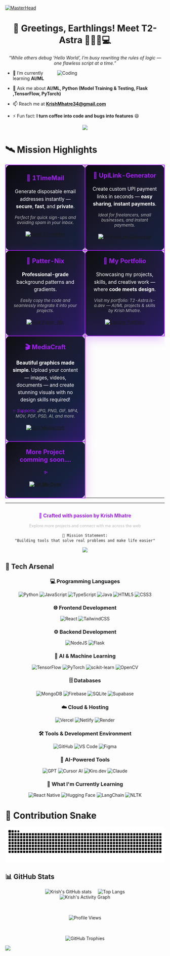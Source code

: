 [![MasterHead](https://firebasestorage.googleapis.com/v0/b/flexi-coding.appspot.com/o/dempgi7-520f8d5f-63d4-4453-8822-dbc149ae27f8.gif?alt=media&token=91c0c7b2-93c3-4029-b011-1a8703c5730d)](https://rishavchanda.io)
<h1 align="center">🌌 Greetings, Earthlings! Meet T2-Astra 👨🏻‍🚀💻</h1>

<p align="center"><i>“While others debug ‘Hello World’, I’m busy rewriting the rules of logic — one flawless script at a time.”</i></p>
<img align="right" alt="Coding" width="340" src="https://i.pinimg.com/originals/e4/26/70/e426702edf874b181aced1e2fa5c6cde.gif">

- 🌱 I’m currently learning **AI/ML**
  
- 💬 Ask me about **AI/ML, Python (Model Training & Testing, Flask ,TensorFlow, PyTorch)**
  
- 📫 Reach me at **KrishMhatre34@gmail.com**
  
- ⚡ Fun fact: **I turn coffee into code and bugs into features** 😄

<p align="center">
  <img src="https://readme-typing-svg.demolab.com?font=Fira+Code&weight=600&size=26&duration=2600&pause=700&color=9D4EDD&center=true&vCenter=true&width=500&lines=I+am+T2-Astra;Building+dreams+in+code.;Where+logic+meets+creativity.;Every+bug+is+a+hidden+quest.">
</p>

# 🛰 Mission Highlights

<div align="center">

<table>
  <tr>
    <td style="border: 2px solid #A020F0; border-radius: 15px; padding: 20px; background: linear-gradient(135deg, #0a0a0f 0%, #1a1a2e 50%, #16213e 100%); color: white; text-align: center; box-shadow: 0 8px 32px rgba(160, 32, 240, 0.3);" width="50%">
      <h3 style="margin-top: 0; color: #A020F0; font-size: 1.4em;">📧 1TimeMail</h3>
      <p style="font-size: 1.1em; margin: 15px 0; line-height: 1.5;">Generate disposable email addresses instantly — <strong>secure</strong>, <strong>fast</strong>, and <strong>private</strong>.</p>
      <p style="font-size: 0.95em; color: #bbb; margin: 10px 0; font-style: italic;">Perfect for quick sign-ups and avoiding spam in your inbox.</p>
      <p align="center" style="margin-top: 20px;">
        <a href="https://1timemail.org/">
          <img src="https://img.shields.io/badge/🔗_Open_Now-FF6B35?style=for-the-badge&logoColor=white&labelColor=1a1a2e&color=FF6B35" alt="Open 1TimeMail" />
        </a>
      </p>
    </td>
    <td style="border: 2px solid #A020F0; border-radius: 15px; padding: 20px; background: linear-gradient(135deg, #0a0a0f 0%, #1a1a2e 50%, #16213e 100%); color: white; text-align: center; box-shadow: 0 8px 32px rgba(160, 32, 240, 0.3);" width="50%">
      <h3 style="margin-top: 0; color: #A020F0; font-size: 1.4em;">💸 UpiLink-Generator</h3>
      <p style="font-size: 1.1em; margin: 15px 0; line-height: 1.5;">Create custom UPI payment links in seconds — <strong>easy sharing</strong>, <strong>instant payments</strong>.</p>
      <p style="font-size: 0.95em; color: #bbb; margin: 10px 0; font-style: italic;">Ideal for freelancers, small businesses, and instant payments.</p>
      <p align="center" style="margin-top: 20px;">
        <a href="http://upilinkgenerator.vercel.app/">
          <img src="https://img.shields.io/badge/🔗_Visit_Site-00D4AA?style=for-the-badge&logoColor=white&labelColor=1a1a2e&color=00D4AA" alt="Visit UpiLink Generator" />
        </a>
      </p>
    </td>
  </tr>
  <tr>
    <td style="border: 2px solid #A020F0; border-radius: 15px; padding: 20px; background: linear-gradient(135deg, #0e0e12 0%, #1a1a2e 40%, #2d1b69 100%); color: white; text-align: center; box-shadow: 0 8px 32px rgba(160, 32, 240, 0.3);" width="50%">
      <h3 style="margin-top: 0; color: #A020F0; font-size: 1.4em;">🎨 Patter-Nix</h3>
      <p style="font-size: 1.1em; margin: 15px 0; line-height: 1.5;"><strong>Professional-grade</strong> background patterns and gradients.</p>
      <p style="font-size: 0.95em; color: #bbb; margin: 10px 0; font-style: italic;">Easily copy the code and seamlessly integrate it into your projects.</p>
      <p align="center" style="margin-top: 20px;">
        <a href="https://patter-nix.vercel.app/">
          <img src="https://img.shields.io/badge/🔗_Explore_Now-FF3D71?style=for-the-badge&logoColor=white&labelColor=1a1a2e&color=FF3D71" alt="Visit Patter-Nix" />
        </a>
      </p>
    </td>
    <td style="border: 2px solid #A020F0; border-radius: 15px; padding: 20px; background: radial-gradient(circle at top left, #0e0e12 0%, #1a1a2e 50%, #2d1b69 100%); color: white; text-align: center; box-shadow: 0 8px 32px rgba(160, 32, 240, 0.3);" width="50%">
      <h3 style="margin-top: 0; color: #A020F0; font-size: 1.4em;">🌟 My Portfolio</h3>
      <p style="font-size: 1.1em; margin: 15px 0; line-height: 1.5;">Showcasing my projects, skills, and creative work — where <strong>code meets design</strong>.</p>
      <p style="font-size: 0.95em; color: #bbb; margin: 10px 0; font-style: italic;">Visit my portfolio: T2-Astra.is-a.dev — AI/ML projects & skills by Krish Mhatre.</p>
      <p align="center" style="margin-top: 20px;">
        <a href="#">
          <img src="https://img.shields.io/badge/🔗_View_Portfolio-FFD23F?style=for-the-badge&logoColor=black&labelColor=1a1a2e&color=FFD23F" alt="Explore Portfolio" />
        </a>
      </p>
    </td>
  </tr>
  <tr>
    <td style="border: 2px solid #A020F0; border-radius: 15px; padding: 20px; background: linear-gradient(135deg, #0e0e12 0%, #1a1a2e 30%, #16213e 70%, #2d1b69 100%); color: white; text-align: center; box-shadow: 0 8px 32px rgba(160, 32, 240, 0.3);" width="50%">
      <h3 style="margin-top: 0; color: #A020F0; font-size: 1.4em;">🎬 MediaCraft</h3>
      <p style="font-size: 1.1em; margin: 15px 0; line-height: 1.5;"><strong>Beautiful graphics made simple.</strong> Upload your content — images, videos, documents — and create stunning visuals with no design skills required!</p>
      <p style="font-size: 0.95em; color: #bbb; margin: 10px 0; font-style: italic;">
        <span style="color: #A020F0;">✨ Supports:</span> JPG, PNG, GIF, MP4, MOV, PDF, PSD, AI, and more.
      </p>
      <p align="center" style="margin-top: 20px;">
        <a href="https://mediacraft.onrender.com/">
          <img src="https://img.shields.io/badge/🌐_Launch_App-8B5CF6?style=for-the-badge&logoColor=white&labelColor=1a1a2e&color=8B5CF6" alt="Visit MediaCraft" />
        </a>
      </p>
    </td>
<tr>
    <td style="border: 2px solid #A020F0; border-radius: 15px; padding: 20px; background: linear-gradient(135deg, #0e0e12 0%, #1a1a2e 30%, #16213e 70%, #2d1b69 100%); color: white; text-align: center; box-shadow: 0 8px 32px rgba(160, 32, 240, 0.3);" width="50%">
      <h3 style="margin-top: 0; color: #A020F0; font-size: 1.4em;">More Project comming soon....</h3>
      <p style="font-size: 1.1em; margin: 15px 0; line-height: 1.5;"><strong></p>
      <p style="font-size: 0.95em; color: #bbb; margin: 10px 0; font-style: italic;">
        <span style="color: #A020F0;">✨
      </p>
      <p align="center" style="margin-top: 20px;">
        <a href="#">
          <img src="https://img.shields.io/badge/🌐_Launch_App-8B5CF6?style=for-the-badge&logoColor=white&labelColor=1a1a2e&color=8B5CF6" alt="Let Me Cook" />
        </a>
      </p>
    </td>
</table>

</div>

---

<div align="center">
  <p style="color: #A020F0; font-size: 1.1em; margin-top: 30px;">
    <strong>🚀 Crafted with passion by Krish Mhatre</strong>
  </p>
  <p style="color: #bbb; font-size: 0.9em;">
    Explore more projects and connect with me across the web
  </p>
</div>


<div align="center">

```
🎯 Mission Statement:
"Building tools that solve real problems and make life easier"
```

<img src="https://user-images.githubusercontent.com/73097560/115834477-dbab4500-a447-11eb-908a-139a6edaec5c.gif">

</div>



## 🔧 Tech Arsenal

<div align="center">

### 💻 Programming Languages
![Python](https://img.shields.io/badge/Python-FFD43B?style=for-the-badge&logo=python&logoColor=blue)
![JavaScript](https://img.shields.io/badge/JavaScript-323330?style=for-the-badge&logo=javascript&logoColor=F7DF1E)
![TypeScript](https://img.shields.io/badge/TypeScript-007ACC?style=for-the-badge&logo=typescript&logoColor=white)
![Java](https://img.shields.io/badge/Java-ED8B00?style=for-the-badge&logo=openjdk&logoColor=white)
![HTML5](https://img.shields.io/badge/HTML5-E34F26?style=for-the-badge&logo=html5&logoColor=white)
![CSS3](https://img.shields.io/badge/CSS3-1572B6?style=for-the-badge&logo=css3&logoColor=white)

### 🌐 Frontend Development
![React](https://img.shields.io/badge/React-20232A?style=for-the-badge&logo=react&logoColor=61DAFB)
![TailwindCSS](https://img.shields.io/badge/tailwindcss-%2338B2AC.svg?style=for-the-badge&logo=tailwind-css&logoColor=white)

### ⚙️ Backend Development
![NodeJS](https://img.shields.io/badge/node.js-6DA55F?style=for-the-badge&logo=node.js&logoColor=white)
![Flask](https://img.shields.io/badge/flask-%23000.svg?style=for-the-badge&logo=flask&logoColor=white)


### 🤖 AI & Machine Learning
![TensorFlow](https://img.shields.io/badge/TensorFlow-%23FF6F00.svg?style=for-the-badge&logo=TensorFlow&logoColor=white)
![PyTorch](https://img.shields.io/badge/PyTorch-%23EE4C2C.svg?style=for-the-badge&logo=PyTorch&logoColor=white)
![scikit-learn](https://img.shields.io/badge/scikit--learn-%23F7931E.svg?style=for-the-badge&logo=scikit-learn&logoColor=white)
![OpenCV](https://img.shields.io/badge/OpenCV-%23white.svg?style=for-the-badge&logo=opencv&logoColor=white)

### 🗄️ Databases
![MongoDB](https://img.shields.io/badge/MongoDB-47A248?style=for-the-badge&logo=mongodb&logoColor=white)
![Firebase](https://img.shields.io/badge/Firebase-%23039BE5.svg?style=for-the-badge&logo=firebase)
![SQLite](https://img.shields.io/badge/SQLite-%2307405e.svg?style=for-the-badge&logo=sqlite&logoColor=white)
![Supabase](https://img.shields.io/badge/Supabase-3ECF8E?style=for-the-badge&logo=supabase&logoColor=white)

### ☁️ Cloud & Hosting
![Vercel](https://img.shields.io/badge/Vercel-%23000000.svg?style=for-the-badge&logo=vercel&logoColor=white)
![Netlify](https://img.shields.io/badge/Netlify-%23000000.svg?style=for-the-badge&logo=netlify&logoColor=#00C7B7)
![Render](https://img.shields.io/badge/Render-%23000000.svg?style=for-the-badge&logo=render&logoColor=white)


### 🛠️ Tools & Development Environment
![GitHub](https://img.shields.io/badge/GitHub-%23121011.svg?style=for-the-badge&logo=github&logoColor=white)
![VS Code](https://img.shields.io/badge/VS%20Code-0078d7.svg?style=for-the-badge&logo=visual-studio-code&logoColor=white)
![Figma](https://img.shields.io/badge/Figma-%23F24E1E.svg?style=for-the-badge&logo=figma&logoColor=white)

### 🤖 AI-Powered Tools
![GPT](https://img.shields.io/badge/GPT-74aa9c?style=for-the-badge&logo=openai&logoColor=white)
![Cursor AI](https://img.shields.io/badge/Cursor%20AI-000000?style=for-the-badge&logo=cursor&logoColor=white)
![Kiro.dev](https://img.shields.io/badge/Kiro.dev-FF6B6B?style=for-the-badge&logo=devdotto&logoColor=white)
![Claude](https://img.shields.io/badge/Claude-111827?style=for-the-badge&logo=anthropic&logoColor=white)

</div>


<div align="center">

### 🚀 What I'm Currently Learning

![React Native](https://img.shields.io/badge/React_Native-%2320232a.svg?style=for-the-badge&logo=react&logoColor=%2361DAFB)
![Hugging Face](https://img.shields.io/badge/🤗_Hugging_Face-FFD21E?style=for-the-badge)
![LangChain](https://img.shields.io/badge/LangChain-121212?style=for-the-badge&logo=chainlink&logoColor=white)
![NLTK](https://img.shields.io/badge/NLTK-154f3c?style=for-the-badge&logo=python&logoColor=white)

</div>


# 🐍 Contribution Snake

![Snake animation](https://raw.githubusercontent.com/T2-Astra/T2-Astra/output/snake.svg)

## 📊 GitHub Stats
<div align="center" style="display: flex; justify-content: center; gap: 20px; flex-wrap: wrap;">

  <img src="https://github-readme-stats.vercel.app/api?username=T2-Astra&show_icons=true&theme=tokyonight&hide_border=true&rank_icon=github&include_all_commits=true&count_private=true&hide=issues" alt="Krish's GitHub stats" />

  <img src="https://github-readme-stats.vercel.app/api/top-langs/?username=T2-Astra&layout=compact&theme=tokyonight&hide_border=true" alt="Top Langs" />

</div>

<div align="center">

  <img src="https://github-readme-activity-graph.vercel.app/graph?username=T2-Astra&theme=tokyo-night&hide_border=true" alt="Krish's Activity Graph" />

  <!-- 🔹 Profile Views Counter -->
  <br><br>
  <img src="https://komarev.com/ghpvc/?username=T2-Astra&label=Profile%20Views&color=7DF9FF&style=for-the-badge" alt="Profile Views" />

  <!-- 🏆 GitHub Trophies -->
  <br><br>
 <img src="https://github-profile-trophy.vercel.app/?username=T2-Astra&theme=matrix&no-frame=true&no-bg=true&margin-w=10" alt="GitHub Trophies" />
</div>

<img src="https://user-images.githubusercontent.com/73097560/115834477-dbab4500-a447-11eb-908a-139a6edaec5c.gif">





